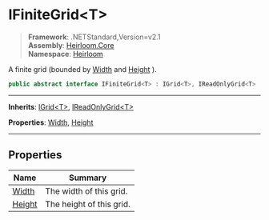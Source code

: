 # IFiniteGrid\<T>

> **Framework**: .NETStandard,Version=v2.1  
> **Assembly**: [Heirloom.Core][0]  
> **Namespace**: [Heirloom][0]  

A finite grid (bounded by [Width][1] and [Height][2] ).

```cs
public abstract interface IFiniteGrid<T> : IGrid<T>, IReadOnlyGrid<T>
```

--------------------------------------------------------------------------------

**Inherits**: [IGrid\<T>][3], [IReadOnlyGrid\<T>][4]

**Properties**: [Width][1], [Height][2]

--------------------------------------------------------------------------------

## Properties

| Name        | Summary                  |
|-------------|--------------------------|
| [Width][1]  | The width of this grid.  |
| [Height][2] | The height of this grid. |

[0]: ..\Heirloom.Core.md
[1]: Heirloom.IFiniteGrid[T].Width.md
[2]: Heirloom.IFiniteGrid[T].Height.md
[3]: Heirloom.IGrid[T].md
[4]: Heirloom.IReadOnlyGrid[T].md

